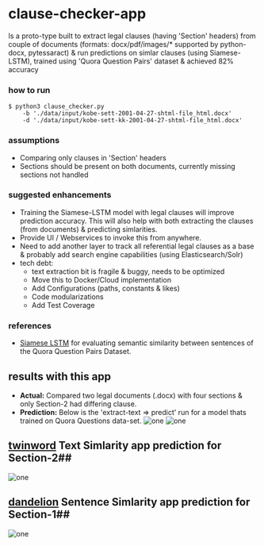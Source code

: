 # clause-checker-app
  Is a proto-type built to extract legal clauses (having 'Section' headers) from couple of documents 
  (formats: docx/pdf/images/* supported by python-docx, pytessaract) & run predictions on simlar clauses 
  (using Siamese-LSTM), trained using 'Quora Question Pairs' dataset & achieved 82% accuracy	

### how to run
```shellscript
$ python3 clause_checker.py 
    -b './data/input/kobe-sett-2001-04-27-shtml-file_html.docx'
    -d './data/input/kobe-sett-kk-2001-04-27-shtml-file_html.docx'
```
### assumptions
* Comparing only clauses in 'Section' headers
* Sections should be present on both documents, currently missing sections not handled
     
### suggested enhancements
* Training the Siamese-LSTM model with legal clauses will improve prediction accuracy. This will also help with both extracting the clauses (from documents) & predicting simlarities.
* Provide UI / Webservices to invoke this from anywhere.
* Need to add another layer to track all referential legal clauses as a base & probably add search engine capabilities (using Elasticsearch/Solr)
* tech debt: 
    - text extraction bit is fragile & buggy, needs to be optimized
    - Move this to Docker/Cloud implementation
    - Add Configurations (paths, constants & likes)
    - Code modularizations
    - Add Test Coverage

### references 
* [Siamese LSTM](https://github.com/likejazz/Siamese-LSTM) for evaluating semantic similarity between sentences of the Quora Question Pairs Dataset.

## results with this app ##
* **Actual:** Compared two legal documents (.docx) with four sections & only Section-2 had differing clause. 
* **Prediction:** Below is the 'extract-text => predict' run for a model thats trained on Quora Questions data-set.
![one](../master/images/clause-predict-app-run1.png)
![one](../master/images/clause-predict-app-run2.png)

## [twinword](https://www.twinword.com/api/text-similarity.php) Text Simlarity app prediction for Section-2##
![one](../master/images/twinword_section2.png)

## [dandelion](https://dandelion.eu) Sentence Simlarity app prediction for Section-1##
![one](../master/images/Dandelion_TextSimilarity.png)

